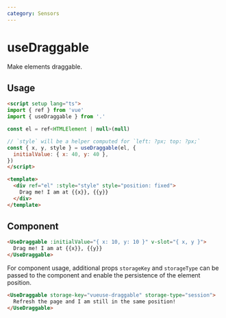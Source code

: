 ```yaml
---
category: Sensors
---
```


# useDraggable

Make elements draggable.

## Usage

```html
<script setup lang="ts">
import { ref } from 'vue'
import { useDraggable } from '.'

const el = ref<HTMLElement | null>(null)

// `style` will be a helper computed for `left: ?px; top: ?px;`
const { x, y, style } = useDraggable(el, {
  initialValue: { x: 40, y: 40 },
})
</script>

<template>
  <div ref="el" :style="style" style="position: fixed">
    Drag me! I am at {{x}}, {{y}}
  </div>
</template>
```

## Component

```html
<UseDraggable :initialValue="{ x: 10, y: 10 }" v-slot="{ x, y }">
  Drag me! I am at {{x}}, {{y}}
</UseDraggable>
```

For component usage, additional props `storageKey` and `storageType` can be passed to the component and enable the persistence of the element position.

```html
<UseDraggable storage-key="vueuse-draggable" storage-type="session">
  Refresh the page and I am still in the same position!
</UseDraggable>
```

